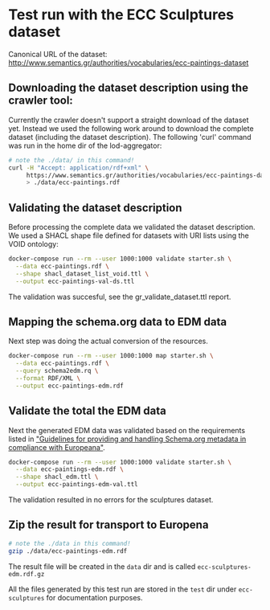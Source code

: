 # Test run with the ECC Sculptures dataset

Canonical URL of the dataset: http://www.semantics.gr/authorities/vocabularies/ecc-paintings-dataset 

## Downloading the dataset description using the crawler tool:

Currently the crawler doesn't support a straight download of the dataset yet. Instead we used the following work around to download the complete dataset (including the dataset description). The following 'curl' command was run in the home dir of the lod-aggregator:

```bash
# note the ./data/ in this command!
curl -H "Accept: application/rdf+xml" \
     https://www.semantics.gr/authorities/vocabularies/ecc-paintings-dataset \
     > ./data/ecc-paintings.rdf
```

## Validating the dataset description

Before processing the complete data we validated the dataset description. We used a SHACL shape file defined for datasets with URI lists using the VOID ontology:  

```bash
docker-compose run --rm --user 1000:1000 validate starter.sh \
  --data ecc-paintings.rdf \
  --shape shacl_dataset_list_void.ttl \
  --output ecc-paintings-val-ds.ttl
```

The validation was succesful, see the gr_validate_dataset.ttl report.

## Mapping the schema.org data to EDM data

Next step was doing the actual conversion of the resources.

```bash
docker-compose run --rm --user 1000:1000 map starter.sh \
  --data ecc-paintings.rdf \
  --query schema2edm.rq \
  --format RDF/XML \
  --output ecc-paintings-edm.rdf
```

## Validate the total the EDM data

Next the generated EDM data was validated based on the requirements listed in ["Guidelines for providing and handling Schema.org metadata in compliance with Europeana"](https://docs.google.com/document/d/1ffQt8LyHuldWMbFr79HEZ-_vQUVpcNqaCOAqzN12ycg/edit).

```bash
docker-compose run --rm --user 1000:1000 validate starter.sh \
  --data ecc-paintings-edm.rdf \
  --shape shacl_edm.ttl \
  --output ecc-paintings-edm-val.ttl
```

The validation resulted in no errors for the sculptures dataset.

## Zip the result for transport to Europena

```bash
# note the ./data in this command!
gzip ./data/ecc-paintings-edm.rdf
```

The result file will be created in the `data` dir and is called `ecc-sculptures-edm.rdf.gz`

All the files generated by this test run are stored in the `test` dir under `ecc-sculptures` for documentation purposes.
